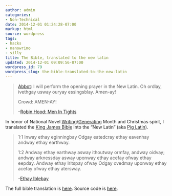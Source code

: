```yaml
---
author: admin
categories:
- Non-Technical
date: 2014-12-01 01:24:28-07:00
markup: html
source: wordpress
tags:
- hacks
- nanowrimo
- silly
title: The Bible, translated to the new latin
updated: 2014-12-01 09:09:56-07:00
wordpress_id: 79
wordpress_slug: the-bible-translated-to-the-new-latin
---
```

> [Abbot](http://www.imdb.com/name/nm0887694/?ref_=tt_trv_qu): I will perform the opening prayer in the New Latin. Oh ordlay, ivethgay usway ouryay essingsblay. Amen-ay!
> 
> Crowd: AMEN-AY!
> 
> –[Robin Hood: Men In Tights](http://www.imdb.com/title/tt0107977/quotes?item=qt0327154)

In honor of National Novel [Writing](http://nanowrimo.za3k.com/)/[Generating](https://github.com/dariusk/NaNoGenMo-2014/issues/148) Month and Christmas spirit, I translated the [King James Bible](http://www.gutenberg.org/ebooks/10) into the “New Latin” (aka [Pig Latin](http://en.wikipedia.org/wiki/Pig_Latin)).

> 1:1 Inway ethay eginningbay Odgay eatedcray ethay eavenhay andway ethay earthway.
> 
> 1:2 Andway ethay earthway asway ithoutway ormfay, andway oidvay; andway arknessday asway uponway
> ethay acefay ofway ethay eepday. Andway ethay Iritspay ofway Odgay ovedmay uponway ethay acefay ofway ethay
> atersway.
> 
> -[Ethay Iblebay](http://za3k.com/new%20latin%20bible.txt)

The full bible translation is [here](http://za3k.com/new%20latin%20bible.txt). Source code is [here](https://github.com/vanceza/newlatinbible).
